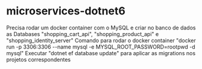 # microservices-dotnet6

Precisa rodar um docker container com o MySQL e criar no banco de dados as Databases "shopping_cart_api", "shopping_product_api" e "shopping_identity_server"
Comando para rodar o docker container "docker run -p 3306:3306 --name mysql -e MYSQL_ROOT_PASSWORD=rootpwd -d mysql"
Executar "dotnet ef database update" para aplicar as migrations nos projetos correspondentes
